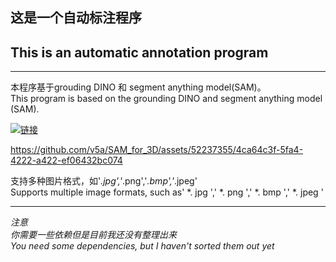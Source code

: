## 这是一个自动标注程序
## This is an automatic annotation program
---

本程序基于grouding DINO 和 segment anything model(SAM)。  
This program is based on the grounding DINO and segment anything model (SAM).

[![链接](https://img.shields.io/badge/bilibili-%E8%A7%86%E9%A2%91-blue)](https://www.bilibili.com/video/BV1Vc411P7qj/)

https://github.com/v5a/SAM_for_3D/assets/52237355/4ca64c3f-5fa4-4222-a422-ef06432bc074

支持多种图片格式，如'*.jpg','*.png','*.bmp','*.jpeg'  
Supports multiple image formats, such as' *. jpg ',' *. png ',' *. bmp ',' *. jpeg '

---
*注意*   
*你需要一些依赖但是目前我还没有整理出来*  
*You need some dependencies, but I haven't sorted them out yet*